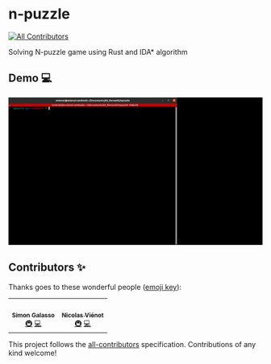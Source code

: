 # n-puzzle
<!-- ALL-CONTRIBUTORS-BADGE:START - Do not remove or modify this section -->
[![All Contributors](https://img.shields.io/badge/all_contributors-2-orange.svg?style=flat-square)](#contributors-)
<!-- ALL-CONTRIBUTORS-BADGE:END -->

Solving N-puzzle game using Rust and IDA* algorithm

## Demo 💻

![](assets/demo.gif) 

## Contributors ✨

Thanks goes to these wonderful people ([emoji key](https://allcontributors.org/docs/en/emoji-key)):

<!-- ALL-CONTRIBUTORS-LIST:START - Do not remove or modify this section -->
<!-- prettier-ignore-start -->
<!-- markdownlint-disable -->
<table>
  <tr>
    <td align="center"><a href="https://github.com/sgalasso42"><img src="https://avatars2.githubusercontent.com/u/38636967?v=4" width="100px;" alt=""/><br /><sub><b>Simon Galasso</b></sub></a><br /><a href="#infra-sgalasso42" title="Infrastructure (Hosting, Build-Tools, etc)">🚇</a> <a href="https://github.com/nicolasvienot/n-puzzle/commits?author=sgalasso42" title="Code">💻</a></td>
    <td align="center"><a href="https://fr.linkedin.com/in/nicolasvienot"><img src="https://avatars0.githubusercontent.com/u/44903069?v=4" width="100px;" alt=""/><br /><sub><b>Nicolas Viénot</b></sub></a><br /><a href="#infra-nicolasvienot" title="Infrastructure (Hosting, Build-Tools, etc)">🚇</a> <a href="https://github.com/nicolasvienot/n-puzzle/commits?author=nicolasvienot" title="Code">💻</a></td>
  </tr>
</table>

<!-- markdownlint-enable -->
<!-- prettier-ignore-end -->
<!-- ALL-CONTRIBUTORS-LIST:END -->

This project follows the [all-contributors](https://github.com/all-contributors/all-contributors) specification. Contributions of any kind welcome!
